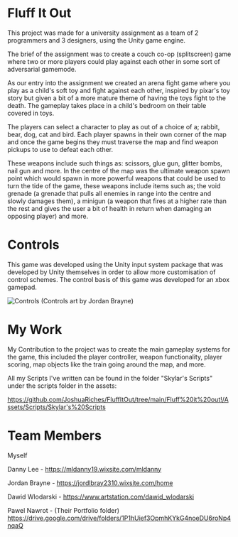 # Fluff It Out
This project was made for a university assignment as a team of 2 programmers and 3 designers, using the Unity game engine.

The brief of the assignment was to create a couch co-op (splitscreen) game where two or more players could play against each other in some sort of adversarial gamemode. 

As our entry into the assignment we created an arena fight game where you play as a child's soft toy and fight against each other, inspired by pixar's toy story but given a bit of a more mature theme of having the toys fight to the death. The gameplay takes place in a child's bedroom on their table covered in toys.

The players can select a character to play as out of a choice of a; rabbit, bear, dog, cat and bird. Each player spawns in their own corner of the map and once the game begins they must traverse the map and find weapon pickups to use to defeat each other. 

These weapons include such things as: scissors, glue gun, glitter bombs, nail gun and more. In the centre of the map was the ultimate weapon spawn point which would spawn in more powerful weapons that could be used to turn the tide of the game, these weapons include items such as; the void grenade (a grenade that pulls all enemies in range into the centre and slowly damages them), a minigun (a weapon that fires at a higher rate than the rest and gives the user a bit of health in return when damaging an opposing player) and more.

# Controls
This game was developed using the Unity input system package that was developed by Unity themselves in order to allow more customisation of control schemes. 
The control basis of this game was developed for an xbox gamepad.

![Controls](https://user-images.githubusercontent.com/71353999/157933885-56bb1279-1460-46ab-b703-aa16446a2487.png)
(Controls art by Jordan Brayne)



# My Work
My Contribution to the project was to create the main gameplay systems for the game, this included the player controller, weapon functionality, player scoring, map objects like the train going around the map, and more. 

All my Scripts I've written can be found in the folder "Skylar's Scripts" under the scripts folder in the assets:

https://github.com/JoshuaRiches/FluffItOut/tree/main/Fluff%20it%20out!/Assets/Scripts/Skylar's%20Scripts

# Team Members
Myself

Danny Lee - https://mldanny19.wixsite.com/mldanny

Jordan Brayne - https://jordlbray2310.wixsite.com/home

Dawid Wlodarski - https://www.artstation.com/dawid_wlodarski

Pawel Nawrot - (Their Portfolio folder) https://drive.google.com/drive/folders/1P1hUief3OpmhKYkG4noeDU6roNp4nqaQ
